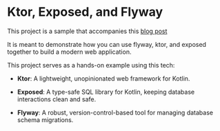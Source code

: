 # Ktor, Exposed, and Flyway
This project is a sample that accompanies this [blog post](https://blog.bltucker.com/flying-with-flyway-database-migrations-in-exposed-ktor-projects/)

It is meant to demonstrate how you can use flyway, ktor, and exposed together to build a modern web application.

This project serves as a hands-on example using this tech:

- **Ktor**: A lightweight, unopinionated web framework for Kotlin.

- **Exposed**: A type-safe SQL library for Kotlin, keeping database interactions clean and safe.

- **Flyway**: A robust, version-control-based tool for managing database schema migrations.